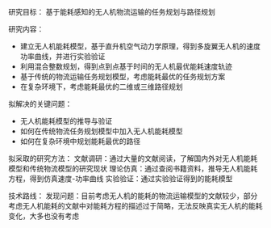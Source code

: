 研究目标：
基于能耗感知的无人机物流运输的任务规划与路径规划

研究内容：
+ 建立无人机能耗模型，基于直升机空气动力学原理，得到多旋翼无人机的速度功率曲线，并进行实验验证
+ 利用混合整数规划，得到点到点基于时间的无人机最优能耗速度轨迹
+ 基于传统的物流运输任务规划模型，考虑能耗最优的任务规划方案
+ 在复杂环境下，考虑能耗最优的二维或三维路径规划

拟解决的关键问题：
+ 无人机能耗模型的推导与验证
+ 如何在传统物流任务规划模型中加入无人机能耗模型
+ 如何在复杂环境中规划能耗最优的路径


拟采取的研究方法：
文献调研：通过大量的文献阅读，了解国内外对无人机能耗模型和传统物流模型的研究现状
理论仿真：通过查阅书籍资料，推导无人机能耗方程，得到仿真速度-功率曲线
实验验证：通过实验验证得到的能耗模型

技术路线：
发现问题：目前考虑无人机的能耗的物流运输模型的文献较少，部分考虑无人机能耗的文献中对能耗方程的描述过于简略，无法反映真实无人机的能耗变化，大多也没有考虑 